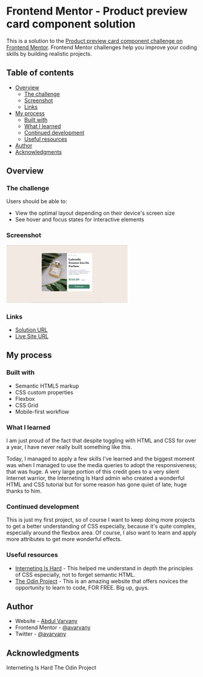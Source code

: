 # Frontend Mentor - Product preview card component solution

This is a solution to the [Product preview card component challenge on Frontend Mentor](https://www.frontendmentor.io/challenges/product-preview-card-component-GO7UmttRfa). Frontend Mentor challenges help you improve your coding skills by building realistic projects. 

## Table of contents

- [Overview](#overview)
  - [The challenge](#the-challenge)
  - [Screenshot](#screenshot)
  - [Links](#links)
- [My process](#my-process)
  - [Built with](#built-with)
  - [What I learned](#what-i-learned)
  - [Continued development](#continued-development)
  - [Useful resources](#useful-resources)
- [Author](#author)
- [Acknowledgments](#acknowledgments)

## Overview

### The challenge

Users should be able to:

- View the optimal layout depending on their device's screen size
- See hover and focus states for interactive elements

### Screenshot

![](images/screenshot.jpeg)

### Links

- [Solution URL](https://github.com/avarvany/fem1)
- [Live Site URL](https://avarvany.github.io/fem1/)

## My process

### Built with

- Semantic HTML5 markup
- CSS custom properties
- Flexbox
- CSS Grid
- Mobile-first workflow

### What I learned

I am just proud of the fact that despite toggling with HTML and CSS for over a year, I have never really built something like this.

Today, I managed to apply a few skills I've learned and the biggest moment was when I managed to use the media queries to adopt the responsiveness; that was huge. A very large portion of this credit goes to a very silent Internet warrior, the Interneting Is Hard admin who created a wonderful HTML and CSS tutorial but for some reason has gone quiet of late; huge thanks to him.

### Continued development

This is just my first project, so of course I want to keep doing more projects to get a better understanding of CSS especially, because it's quite complex, especially around the flexbox area. Of course, I also want to learn and apply more attributes to get more wonderful effects.

### Useful resources

- [Interneting Is Hard](https://www.internetingishard.com) - This helped me understand in depth the principles of CSS especially, not to forget semantic HTML.
- [The Odin Project](https://www.theodinproject.com) - This is an amazing website that offers novices the opportunity to learn to code, FOR FREE. Big up, guys.

## Author

- Website - [Abdul Varvany](https://github.com/avarvany)
- Frontend Mentor - [@avarvany](https://www.frontendmentor.io/profile/avarvany)
- Twitter - [@avarvany](https://www.twitter.com/avarvany)

## Acknowledgments

Interneting Is Hard
The Odin Project
